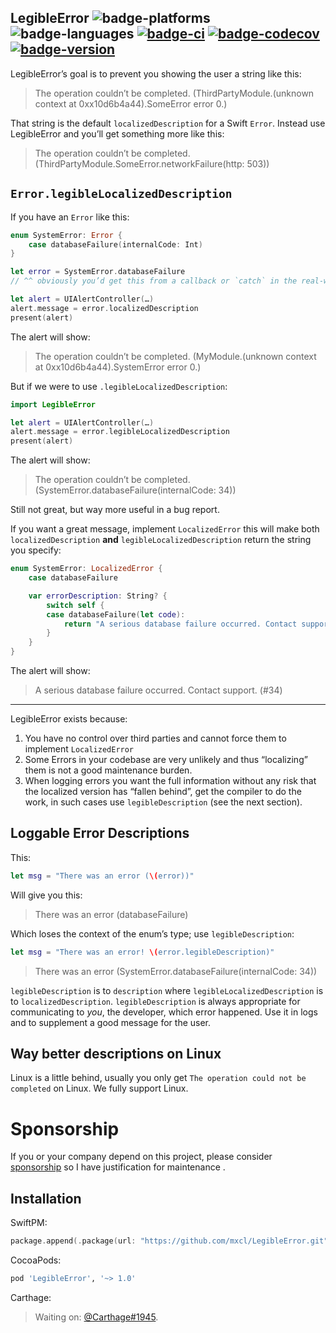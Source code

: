 ## LegibleError ![badge-platforms][] ![badge-languages][] [![badge-ci][]][gha] [![badge-codecov][]][codecov] [![badge-version][]][cocoapods]

LegibleError’s goal is to prevent you showing the user a string like this:

> The operation couldn’t be completed. (ThirdPartyModule.(unknown context at 0xx10d6b4a44).SomeError error 0.)

That string is the default `localizedDescription` for a Swift `Error`. Instead
use LegibleError and you’ll get something more like this:

> The operation couldn’t be completed. (ThirdPartyModule.SomeError.networkFailure(http: 503))

## `Error.legibleLocalizedDescription`

If you have an `Error` like this:

```swift
enum SystemError: Error {
    case databaseFailure(internalCode: Int)
}

let error = SystemError.databaseFailure
// ^^ obviously you’d get this from a callback or `catch` in the real-world

let alert = UIAlertController(…)
alert.message = error.localizedDescription
present(alert)
```

The alert will show:

> The operation couldn’t be completed. (MyModule.(unknown context at 0xx10d6b4a44).SystemError error 0.)

But if we were to use `.legibleLocalizedDescription`:

```swift
import LegibleError

let alert = UIAlertController(…)
alert.message = error.legibleLocalizedDescription
present(alert)
```

The alert will show:

> The operation couldn’t be completed. (SystemError.databaseFailure(internalCode: 34))

Still not great, but way more useful in a bug report.

If you want a great message, implement `LocalizedError` this will make both
`localizedDescription` **and** `legibleLocalizedDescription` return the string
you specify:

```swift
enum SystemError: LocalizedError {
    case databaseFailure

    var errorDescription: String? {
        switch self {
        case databaseFailure(let code):
            return "A serious database failure occurred. Contact support. (#\(code))"
        }
    }
}
```

The alert will show:

> A serious database failure occurred. Contact support. (#34)

---

LegibleError exists because:

1. You have no control over third parties and cannot force them to implement
    `LocalizedError`
2. Some Errors in your codebase are very unlikely and thus “localizing” them is
    not a good maintenance burden.
3. When logging errors you want the full information without any risk that the
    localized version has “fallen behind”, get the compiler to do the work, in
    such cases use `legibleDescription` (see the next section).

## Loggable Error Descriptions

This:

```swift
let msg = "There was an error (\(error))"
```

Will give you this:

> There was an error (databaseFailure)

Which loses the context of the enum’s type; use `legibleDescription`:

```swift
let msg = "There was an error! \(error.legibleDescription)"
```

> There was an error (SystemError.databaseFailure(internalCode: 34))

`legibleDescription` is to `description` where `legibleLocalizedDescription` is
to `localizedDescription`. `legibleDescription` is always appropriate for
communicating to *you*, the developer, which error happened. Use it in logs and
to supplement a good message for the user.

## Way better descriptions on Linux

Linux is a little behind, usually you only get `The operation could not be
completed` on Linux. We fully support Linux.

# Sponsorship

If you or your company depend on this project, please consider [sponsorship] so
I have justification for maintenance .

## Installation

SwiftPM:

```swift
package.append(.package(url: "https://github.com/mxcl/LegibleError.git", from: "1.0.0"))
```

CocoaPods:

```ruby
pod 'LegibleError', '~> 1.0'
```

Carthage:

> Waiting on: [@Carthage#1945].


[badge-platforms]: https://img.shields.io/badge/platforms-macOS%20%7C%20Linux%20%7C%20iOS%20%7C%20tvOS%20%7C%20watchOS-lightgrey.svg
[badge-languages]: https://img.shields.io/badge/swift-4.2%20%7C%205.0%20%7C%205.1%20%7C%205.2%20%7C%205.3-orange.svg
[badge-codecov]: https://codecov.io/gh/mxcl/LegibleError/branch/master/graph/badge.svg
[badge-version]: https://img.shields.io/cocoapods/v/LegibleError.svg?label=version
[badge-ci]: https://github.com/mxcl/LegibleError/workflows/Checks/badge.svg

[gha]: https://github.com/mxcl/LegibleError/actions
[codecov]: https://codecov.io/gh/mxcl/LegibleError
[cocoapods]: https://cocoapods.org/pods/LegibleError

[`LocalizedError`]: https://developer.apple.com/documentation/foundation/localizederror
[@Carthage#1945]: https://github.com/Carthage/Carthage/pull/1945
[sponsorship]: https://github.com/sponsors/mxcl
